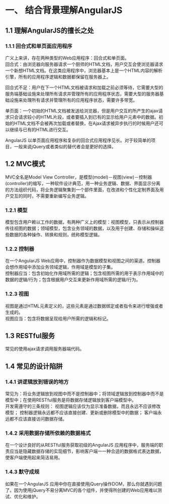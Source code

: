 # 一、 结合背景理解AngularJS
## 1.1 理解AngularJS的擅长之处    
### 1.1.1 回合式和单页面应用程序   
  广义上来讲，存在两种类型的Web应用程序：回合式和单页面。   
  回合式：由浏览器向服务器请求一个厨师的HTML文档，用户交互会使浏览器请求一个新想HTML文档。在这类应用程序中，浏览器基本上是一个HTML内容的解析引擎，所有的应用程序逻辑和数据都保留在服务器上。   

  回合式不足：用户在下一个HTML文档被请求和加载之前必须等待，它需要大型的服务端基础设施来处理所有请求并管理所有的应用程序状态，需要大型的服务器基础设施来处理所有请求并管理所有的应用程序状态，需要许多带宽。

  单页面：一个初始的HTML文档被发送给浏览器，但是用户交互的所产生的ajax请求只会请求较小的HTML片段，或者要插入到已有的显示给用户元素中的数据。初始的HTML文档不会被再次加载或者替换，在Ajax请求被异步执行的时候用户还可以继续与已有的HTML进行交互。   

  AngularJS 以单页面应用程序和复杂的回合式应用程序见长。对于较简单的项目，一般来说jQuery或者类似的替代者会是更好的选择。
## 1.2 MVC模式  
MVC全名是Model View Controller，是模型(model)－视图(view)－控制器(controller)的缩写，一种软件设计典范，用一种业务逻辑、数据、界面显示分离的方法组织代码，将业务逻辑聚集到一个部件里面，在改进和个性化定制界面及用户交互的同时，不需要重新编写业务逻辑。
### 1.2.1 模型   
模型包含用户赖以工作的数据，有两种广义上的模型：视图模型，只表示从控制器传往视图的数据；领域模型，包含业务领域的数据，以及用于创建、存储和操纵这些数据的各种操作、转换和规则，统称模型逻辑。
### 1.2.2 控制器   
在一个AngularJS Web应用中，控制器作为数据模型和视图之间的渠道。控制器会想作用域中添加业务领域逻辑，作用域是模型的子集。   
控制器应当：包含初始化作用域所需的逻辑；包含视图所需的用于表示作用域中的数据的逻辑/行为；包含根据用户交互来更新作用域所需的逻辑/行为。

### 1.2.3 视图
视图是通过HTML元素定义的，这些元素是通过数据绑定或者指令来进行增强或者生成的。   
视图应当：包含将数据呈现给用户所需的逻辑和标记。
## 1.3 RESTful服务   
常见的使用ajax请求调用服务器端代码。
## 1.4 常见的设计陷阱   
### 1.4.1 讲逻辑放到错误的地方   
常见为：将业务逻辑放到视图中而不是控制器中；将领域逻辑放到控制器中而不是模型中；在使用RESTful服务是将数据存储逻辑放到客户端模型中。   
开发需遵守的三条规则：
视图逻辑应该仅为显示准备数据，而且永远不应该修改模型；
控制器逻辑永远都不应该直接创建、更新或删除模型中的数据；
客户端永远都不应该直接访问数据存储。   
### 1.4.2 采用数据存储所依赖的数据格式   
在一个设计良好的从RESTful服务获取初级的AngularJS 应用程序中，服务端的职责应当是隐藏数据存储的实现细节，影响客户端一一种合适的数据格式表达数据，使客户端使用起来简洁易用。
### 1.4.3 默守成规   
如果在一个AngularJS 应用中你在直接使用jQuery操作DOM，那么你就遇到问题了。因为使用jQuery不易分离MVC的各个组件，并使得所创建的Web应用难以测试、优化和维护。
